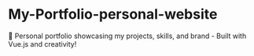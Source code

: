 # My-Portfolio-personal-website
🌟 Personal portfolio showcasing my projects, skills, and brand - Built with Vue.js and creativity!
